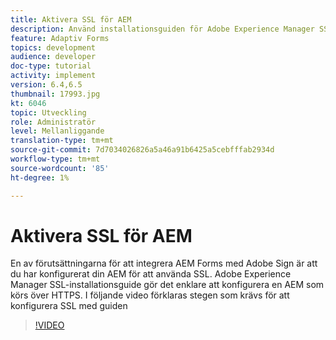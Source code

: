 ```yaml
---
title: Aktivera SSL för AEM
description: Använd installationsguiden för Adobe Experience Manager SSL för att konfigurera en AEM som ska köras över HTTPS.
feature: Adaptiv Forms
topics: development
audience: developer
doc-type: tutorial
activity: implement
version: 6.4,6.5
thumbnail: 17993.jpg
kt: 6046
topic: Utveckling
role: Administratör
level: Mellanliggande
translation-type: tm+mt
source-git-commit: 7d7034026826a5a46a91b6425a5cebfffab2934d
workflow-type: tm+mt
source-wordcount: '85'
ht-degree: 1%

---
```



# Aktivera SSL för AEM

En av förutsättningarna för att integrera AEM Forms med Adobe Sign är att du har konfigurerat din AEM för att använda SSL. Adobe Experience Manager SSL-installationsguide gör det enklare att konfigurera en AEM som körs över HTTPS.
I följande video förklaras stegen som krävs för att konfigurera SSL med guiden

>[!VIDEO](https://video.tv.adobe.com/v/17993/?quality=9&learn=on)